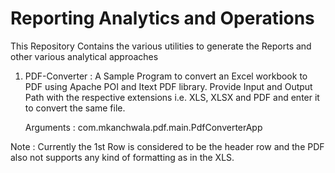 # Reporting Analytics and Operations
This Repository Contains the various utilities to generate the Reports and other various analytical approaches

1) PDF-Converter : A Sample Program to convert an Excel workbook to PDF using Apache POI and Itext PDF library.
  Provide Input and Output Path with the respective extensions i.e. XLS, XLSX and PDF and enter it to convert the same file. 
  
  
    Arguments : com.mkanchwala.pdf.main.PdfConverterApp <inputPath> <outputPath> <fileType>
    
    
  Note : Currently the 1st Row is considered to be the header row and the PDF also not supports any kind of formatting as in the XLS.

